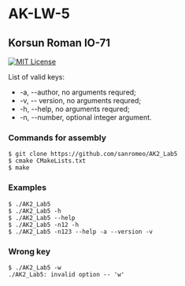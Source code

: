# AK-LW-5
## Korsun Roman IO-71
[![MIT License](https://img.shields.io/pypi/l/aiogram.svg?style=flat-square)](https://opensource.org/licenses/MIT)

List of valid keys:
+ -a, --author, no arguments requred;
+ -v, -- version, no arguments requred;
+ -h, --help, no arguments requred;
+ -n, --number, optional integer argument.

### Commands for assembly<br>
`$ git clone https://github.com/sanromeo/AK2_Lab5`
<br>
`$ cmake CMakeLists.txt`
<br>
`$ make`
<br>
### Examples<br>
`$ ./AK2_Lab5`
<br>
`$ ./AK2_Lab5 -h`
<br>
`$ ./AK2_Lab5 --help`
<br>
`$ ./AK2_Lab5 -n12 -h`
<br>
`$ ./AK2_Lab5 -n123 --help -a --version -v`
<br>
### Wrong key<br>
`$ ./AK2_Lab5 -w`
<br>
`./AK2_Lab5: invalid option -- 'w'`
